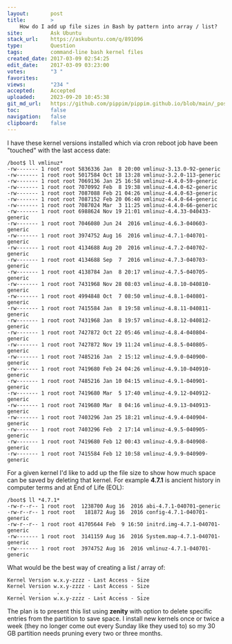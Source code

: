 ```yaml
---
layout:       post
title:        >
    How do I add up file sizes in Bash by pattern into array / list?
site:         Ask Ubuntu
stack_url:    https://askubuntu.com/q/891096
type:         Question
tags:         command-line bash kernel files
created_date: 2017-03-09 02:54:25
edit_date:    2017-03-09 03:23:00
votes:        "3 "
favorites:    
views:        "234 "
accepted:     Accepted
uploaded:     2023-09-20 10:45:38
git_md_url:   https://github.com/pippim/pippim.github.io/blob/main/_posts/2017/2017-03-09-How-do-I-add-up-file-sizes-in-Bash-by-pattern-into-array-_-list_.md
toc:          false
navigation:   false
clipboard:    false
---
```


I have these kernel versions installed which via cron reboot job have been "touched" with the last access date:

``` 
/boot$ ll vmlinuz*
-rw------- 1 root root 5836336 Jan  8 20:00 vmlinuz-3.13.0-92-generic
-rw------- 1 root root 5017584 Oct 18 13:28 vmlinuz-3.2.0-113-generic
-rw------- 1 root root 7069136 Jan 25 16:58 vmlinuz-4.4.0-59-generic
-rw------- 1 root root 7070992 Feb  8 19:38 vmlinuz-4.4.0-62-generic
-rw------- 1 root root 7087088 Feb 21 04:26 vmlinuz-4.4.0-63-generic
-rw------- 1 root root 7087152 Feb 20 06:40 vmlinuz-4.4.0-64-generic
-rw------- 1 root root 7087024 Mar  3 11:25 vmlinuz-4.4.0-66-generic
-rw------- 1 root root 6988624 Nov 19 21:01 vmlinuz-4.4.33-040433-generic
-rw------- 1 root root 7046080 Jun 24  2016 vmlinuz-4.6.3-040603-generic
-rw------- 1 root root 3974752 Aug 16  2016 vmlinuz-4.7.1-040701-generic
-rw------- 1 root root 4134688 Aug 20  2016 vmlinuz-4.7.2-040702-generic
-rw------- 1 root root 4134688 Sep  7  2016 vmlinuz-4.7.3-040703-generic
-rw------- 1 root root 4138784 Jan  8 20:17 vmlinuz-4.7.5-040705-generic
-rw------- 1 root root 7431968 Nov 28 08:03 vmlinuz-4.8.10-040810-generic
-rw------- 1 root root 4994848 Oct  7 08:50 vmlinuz-4.8.1-040801-generic
-rw------- 1 root root 7415584 Jan  8 19:58 vmlinuz-4.8.11-040811-generic
-rw------- 1 root root 7431968 Jan  8 19:57 vmlinuz-4.8.12-040812-generic
-rw------- 1 root root 7427872 Oct 22 05:46 vmlinuz-4.8.4-040804-generic
-rw------- 1 root root 7427872 Nov 19 11:24 vmlinuz-4.8.5-040805-generic
-rw------- 1 root root 7485216 Jan  2 15:12 vmlinuz-4.9.0-040900-generic
-rw------- 1 root root 7419680 Feb 24 04:26 vmlinuz-4.9.10-040910-generic
-rw------- 1 root root 7485216 Jan 10 04:15 vmlinuz-4.9.1-040901-generic
-rw------- 1 root root 7419680 Mar  5 17:40 vmlinuz-4.9.12-040912-generic
-rw------- 1 root root 7419680 Mar  8 04:16 vmlinuz-4.9.13-040913-generic
-rw------- 1 root root 7403296 Jan 25 18:21 vmlinuz-4.9.4-040904-generic
-rw------- 1 root root 7403296 Feb  2 17:14 vmlinuz-4.9.5-040905-generic
-rw------- 1 root root 7419680 Feb 12 00:43 vmlinuz-4.9.8-040908-generic
-rw------- 1 root root 7415584 Feb 12 10:58 vmlinuz-4.9.9-040909-generic
```

For a given kernel I'd like to add up the file size to show how much space can be saved by deleting that kernel. For example **4.7.1** is ancient history in computer terms and at End of Life (EOL):

``` 
/boot$ ll *4.7.1*
-rw-r--r-- 1 root root  1238700 Aug 16  2016 abi-4.7.1-040701-generic
-rw-r--r-- 1 root root   181872 Aug 16  2016 config-4.7.1-040701-generic
-rw-r--r-- 1 root root 41705644 Feb  9 16:50 initrd.img-4.7.1-040701-generic
-rw------- 1 root root  3141159 Aug 16  2016 System.map-4.7.1-040701-generic
-rw------- 1 root root  3974752 Aug 16  2016 vmlinuz-4.7.1-040701-generic
```

What would be the best way of creating a list / array of:

``` 
Kernel Version w.x.y-zzzz - Last Access - Size
Kernel Version w.x.y-zzzz - Last Access - Size
    .     .     .      .      .     .      .
Kernel Version w.x.y-zzzz - Last Access - Size
```

The plan is to present this list using **zenity** with option to delete specific entries from the partition to save space. I install new kernels once or twice a week (they no longer come out every Sunday like they used to) so my 30 GB partition needs pruning every two or three months.

